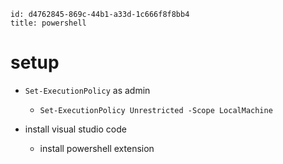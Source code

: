 ```
id: d4762845-869c-44b1-a33d-1c666f8f8bb4
title: powershell
```

# setup

* `Set-ExecutionPolicy` as admin
  * `Set-ExecutionPolicy Unrestricted -Scope LocalMachine`

* install visual studio code
  * install powershell extension

